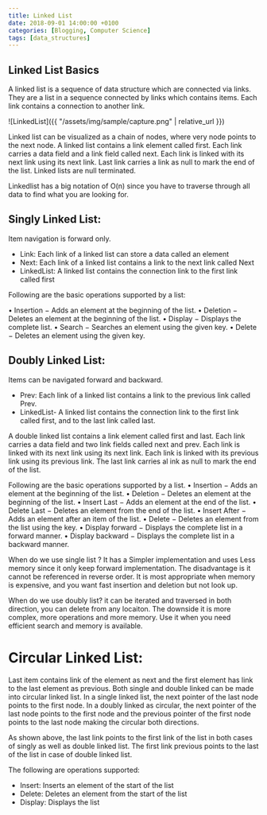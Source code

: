 ```yaml
---
title: Linked List
date: 2018-09-01 14:00:00 +0100
categories: [Blogging, Computer Science]
tags: [data_structures]
---
```


## Linked List Basics

A linked list is a sequence of data structure which are connected via links. They are a list in a sequence connected by links which contains items. Each link contains a connection to another link.

![LinkedList]({{ "/assets/img/sample/capture.png" | relative_url }})

Linked list can be visualized as a chain of nodes, where very node points to the next node. A linked list contains a link element called first. Each link carries a data field and a link field called next. Each link is linked with its next link using its next link. Last link carries a link as null to mark the end of the list. Linked lists are null terminated.

Linkedlist has a big notation of O(n) since you have to traverse through all data to find what you are looking for.

## Singly Linked List:

Item navigation is forward only.

-	Link: Each link of a linked list can store a data called an element
-	Next: Each link of a linked list contains a link to the next link called Next
-	LinkedList: A linked list contains the connection link to the first link called first

Following are the basic operations supported by a list:

•	Insertion − Adds an element at the beginning of the list.
•	Deletion − Deletes an element at the beginning of the list.
•	Display − Displays the complete list.
•	Search − Searches an element using the given key.
•	Delete − Deletes an element using the given key.

## Doubly Linked List:

Items can be navigated forward and backward.

-	Prev: Each link of a linked list contains a link to the previous link called Prev.
-	LinkedList- A linked list contains the connection link to the first link called first, and to the last link called last.

A double linked list contains a link element called first and last. Each link carries a data field and two link fields called next and prev. Each link is linked with its next link using its next link. Each link is linked with its previous link using its previous link. The last link carries al ink as null to mark the end of the list.

Following are the basic operations supported by a list.
•	Insertion − Adds an element at the beginning of the list.
•	Deletion − Deletes an element at the beginning of the list.
•	Insert Last − Adds an element at the end of the list.
•	Delete Last − Deletes an element from the end of the list.
•	Insert After − Adds an element after an item of the list.
•	Delete − Deletes an element from the list using the key.
•	Display forward − Displays the complete list in a forward manner.
•	Display backward − Displays the complete list in a backward manner.


When do we use single list ? It has a Simpler implementation and uses Less memory since it only keep forward implementation. The disadvantage is it cannot be referenced in reverse order. It is most appropriate when memory is expensive, and you want fast insertion and deletion but not look up.

When do we use doubly list? it can be iterated and traversed in both direction, you can delete from any locaiton. The downside it is more complex, more operations and more memory. Use it when you need efficient search and memory is available.

# Circular Linked List:

Last item contains link of the element as next and the first element has link to the last element as previous. Both single and double linked can be made into circular linked list. In a single linked list, the next pointer of the last node points to the first node. In a doubly linked as circular, the next pointer of the last node points to the first node and the previous pointer of the first node points to the last node making the circular both directions.

As shown above, the last link points to the first link of the list in both cases of singly as well as double linked list. The first link previous points to the last of the list in case of double linked list.

The following are operations supported:

-	Insert: Inserts an element of the start of the list
-	Delete: Deletes an element from the start of the list
-	Display: Displays the list
